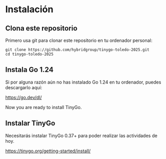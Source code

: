 # Instalación

## Clona este repositorio

Primero usa git para clonar este repositorio en tu ordenador personal:

```
git clone https://github.com/hybridgroup/tinygo-toledo-2025.git
cd tinygo-toledo-2025
```

## Instala Go 1.24

Si por alguna razón aún no has instalado Go 1.24 en tu ordenador, puedes descargarlo aquí:

https://go.dev/dl/

Now you are ready to install TinyGo.

## Instalar TinyGo

Necesitarás instalar TinyGo 0.37+ para poder realizar las actividades de hoy.

https://tinygo.org/getting-started/install/
